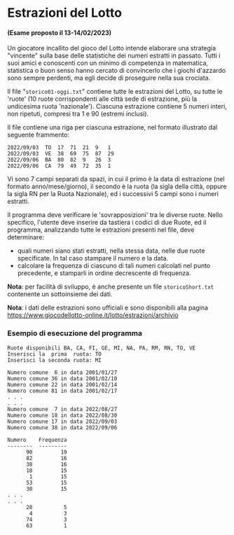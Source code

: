 # Estrazioni del Lotto

#### (Esame proposto il 13-14/02/2023)

Un giocatore incallito del gioco del Lotto intende elaborare una strategia
"vincente" sulla base delle statistiche dei numeri estratti in passato. 
Tutti i suoi amici e conoscenti con un minimo di competenza in matematica,
statistica o buon senso hanno cercato di convincerlo che i giochi d'azzardo 
sono sempre perdenti, ma egli decide di proseguire nella sua crociata.

Il file "`storico01-oggi.txt`" contiene tutte le estrazioni del Lotto, 
su tutte le 'ruote' (10 ruote corrispondenti alle città sede di estrazione, 
più la undicesima ruota 'nazionale'). Ciascuna estrazione contiene 5 numeri 
interi, non ripetuti, compresi tra 1 e 90 (estremi inclusi).

Il file contiene una riga per ciascuna estrazione, nel formato illustrato dal seguente frammento:

    2022/09/03  TO  17  71  21  9   1
    2022/09/03  VE  38  69  75  87  29
    2022/09/06  BA  80  82  9   26  3
    2022/09/06  CA  79  49  72  35  1

Vi sono 7 campi separati da spazi, in cui il primo è la data di estrazione 
(nel formato anno/mese/giorno), il secondo è la ruota (la sigla della città, 
oppure la sigla RN per la Ruota Nazionale), ed i successivi 5 campi sono i numeri 
estratti.

Il programma deve verificare le 'sovrapposizioni' tra le diverse ruote.
Nello specifico, l'utente deve inserire da tastiera i codici di due Ruote, ed
il programma, analizzando tutte le estrazioni presenti nel file, deve determinare:

- quali numeri siano stati estratti, nella stessa data, nelle due ruote specificate. In tal caso stampare il numero e la data.
- calcolare la frequenza di ciascuno di tali numeri calcolati nel punto precedente, e stamparli in ordine decrescente di frequenza.

**Nota**: per facilità di sviluppo, è anche presente un file `storicoShort.txt` contenente un sottoinsieme dei dati.

**Nota**: i dati delle estrazioni sono ufficiali e sono disponibili alla pagina
https://www.giocodellotto-online.it/lotto/estrazioni/archivio

### Esempio di esecuzione del programma

    Ruote disponibili BA, CA, FI, GE, MI, NA, PA, RM, RN, TO, VE
    Inserisci la  prima  ruota: TO
    Inserisci la seconda ruota: MI
    
    Numero comune  6 in data 2001/01/27
    Numero comune 36 in data 2001/02/10
    Numero comune 22 in data 2001/02/14
    Numero comune 81 in data 2001/02/17
    . . .
    . . .
    Numero comune  7 in data 2022/08/27
    Numero comune 18 in data 2022/08/30
    Numero comune 17 in data 2022/09/03
    Numero comune 38 in data 2022/09/06
    
    Numero    Frequenza
    --------  ---------
          90         19
          82         16
          38         16
          18         15
           1         15
          53         15
          30         15
    . . .
    . . .
          28          5
           4          3
          74          3
          63          1
